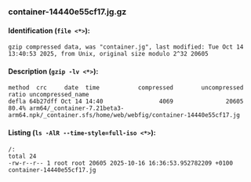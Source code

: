 ### container-14440e55cf17.jg.gz
#### Identification (`file <*>`):
```
gzip compressed data, was "container.jg", last modified: Tue Oct 14 13:40:53 2025, from Unix, original size modulo 2^32 20605
```
#### Description (`gzip -lv <*>`):
```
method  crc     date  time           compressed        uncompressed  ratio uncompressed_name
defla 64b27dff Oct 14 14:40                4069               20605  80.4% arm64/_container-7.21beta3-arm64.npk/_container.sfs/home/web/webfig/container-14440e55cf17.jg
```
#### Listing (`ls -AlR --time-style=full-iso <*>`):
```
/:
total 24
-rw-r--r-- 1 root root 20605 2025-10-16 16:36:53.952782209 +0100 container-14440e55cf17.jg
```

